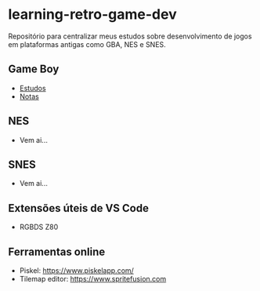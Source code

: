 # learning-retro-game-dev

Repositório para centralizar meus estudos sobre desenvolvimento de jogos
em plataformas antigas como GBA, NES e SNES.

## Game Boy

- [Estudos](GameBoy/)
- [Notas](GameBoy/docs/)

## NES

- Vem ai...

## SNES

- Vem ai...

## Extensões úteis de VS Code

- RGBDS Z80

## Ferramentas online

- Piskel: https://www.piskelapp.com/
- Tilemap editor: https://www.spritefusion.com

